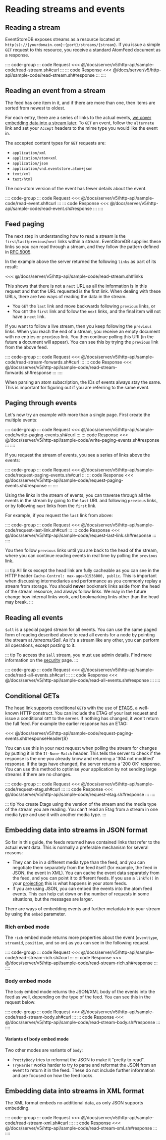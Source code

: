 # Reading streams and events

## Reading a stream

EventStoreDB exposes streams as a resource located at `http(s)://{yourdomain.com}:{port}/streams/{stream}`. If you issue a simple `GET` request to this resource, you receive a standard AtomFeed document as a response.

:::: code-group
::: code Request
<<< @/docs/server/v5/http-api/sample-code/read-stream.sh#curl
:::
::: code Response
<<< @/docs/server/v5/http-api/sample-code/read-stream.sh#response
:::
::::

## Reading an event from a stream

The feed has one item in it, and if there are more than one, then items are sorted from newest to oldest.

For each entry, there are a series of links to the actual events, [we cover embedding data into a stream later](#embedding-data-into-streams-in-json-format). To `GET` an event, follow the `alternate` link and set your `Accept` headers to the mime type you would like the event in.

The accepted content types for `GET` requests are:

- `application/xml`
- `application/atom+xml`
- `application/json`
- `application/vnd.eventstore.atom+json`
- `text/xml`
- `text/html`

The non-atom version of the event has fewer details about the event.

:::: code-group
::: code Request
<<< @/docs/server/v5/http-api/sample-code/read-event.sh#curl
:::
::: code Response
<<< @/docs/server/v5/http-api/sample-code/read-event.sh#response
:::
::::

## Feed paging

The next step in understanding how to read a stream is the `first`/`last`/`previous`/`next` links within a stream. EventStoreDB supplies these links so you can read through a stream, and they follow the pattern defined in [RFC 5005](http://tools.ietf.org/html/rfc5005).

In the example above the server returned the following `links` as part of its result:

<<< @/docs/server/v5/http-api/sample-code/read-stream.sh#links

This shows that there is not a `next` URL as all the information is in this request and that the URL requested is the first link. When dealing with these URLs, there are two ways of reading the data in the stream.

- You `GET` the `last` link and move backwards following `previous` links, or
- You `GET` the `first` link and follow the `next` links, and the final item will not have a `next` link.

If you want to follow a live stream, then you keep following the `previous` links. When you reach the end of a stream, you receive an empty document with no entries or `previous` link. You then continue polling this URI (in the future a document will appear). You can see this by trying the `previous` link from the above feed.

:::: code-group
::: code Request
<<< @/docs/server/v5/http-api/sample-code/read-stream-forwards.sh#curl
:::
::: code Response
<<< @/docs/server/v5/http-api/sample-code/read-stream-forwards.sh#response
:::
::::

When parsing an atom subscription, the IDs of events always stay the same. This is important for figuring out if you are referring to the same event.

## Paging through events

Let's now try an example with more than a single page. First create the multiple events:

:::: code-group
::: code Request
<<< @/docs/server/v5/http-api/sample-code/write-paging-events.sh#curl
:::
::: code Response
<<< @/docs/server/v5/http-api/sample-code/write-paging-events.sh#response
:::
::::

If you request the stream of events, you see a series of links above the events:

:::: code-group
::: code Request
<<< @/docs/server/v5/http-api/sample-code/request-paging-events.sh#curl
:::
::: code Response
<<< @/docs/server/v5/http-api/sample-code/request-paging-events.sh#response
:::
::::

Using the links in the stream of events, you can traverse through all the events in the stream by going to the `last` URL and following `previous` links, or by following `next` links from the `first` link.

For example, if you request the `last` link from above:

:::: code-group
::: code Request
<<< @/docs/server/v5/http-api/sample-code/request-last-link.sh#curl
:::
::: code Response
<<< @/docs/server/v5/http-api/sample-code/request-last-link.sh#response
:::
::::

You then follow `previous` links until you are back to the head of the stream, where you can continue reading events in real time by polling the `previous` link.

::: tip
All links except the head link are fully cacheable as you can see in the HTTP header `Cache-Control: max-age=31536000, public`. This is important when discussing intermediaries and performance as you commonly replay a stream from storage. You should **never** bookmark links aside from the head of the stream resource, and always follow links. We may in the future change how internal links work, and bookmarking links other than the head may break.
:::

## Reading all events

`$all` is a special paged stream for all events. You can use the same paged form of reading described above to read all events for a node by pointing the stream at _/streams/\$all_. As it's a stream like any other, you can perform all operations, except posting to it.

::: tip
To access the `$all` stream, you must use admin details. Find more information on the [security](security.md) page.
:::

:::: code-group
::: code Request
<<< @/docs/server/v5/http-api/sample-code/read-all-events.sh#curl
:::
::: code Response
<<< @/docs/server/v5/http-api/sample-code/read-all-events.sh#response
:::
::::

## Conditional GETs

The head link supports conditional `GET`s with the use of [ETAGS](http://en.wikipedia.org/wiki/HTTP_ETag), a well-known HTTP construct. You can include the ETAG of your last request and issue a conditional `GET` to the server. If nothing has changed, it won't return the full feed. For example the earlier response has an ETAG:

<<< @/docs/server/v5/http-api/sample-code/request-paging-events.sh#responseHeader{8}

You can use this in your next request when polling the stream for changes by putting it in the `If-None-Match` header. This tells the server to check if the response is the one you already know and returning a '304 not modified' response. If the tags have changed, the server returns a '200 OK' response. You can use this method to optimise your application by not sending large streams if there are no changes.

:::: code-group
::: code Request
<<< @/docs/server/v5/http-api/sample-code/request-etag.sh#curl
:::
::: code Response
<<< @/docs/server/v5/http-api/sample-code/request-etag.sh#response
:::
::::

::: tip
You create Etags using the version of the stream and the media type of the stream you are reading. You can't read an Etag from a stream in one media type and use it with another media type.
:::

## Embedding data into streams in JSON format

So far in this guide, the feeds returned have contained links that refer to the actual event data. This is normally a preferable mechanism for several reasons:

- They can be in a different media type than the feed, and you can negotiate them separately from the feed itself (for example, the feed in JSON, the event in XML). You can cache the event data separately from the feed, and you can point it to different feeds. If you use a `linkTo()` in your [projection](projections/README.md) this is what happens in your atom feeds.
- If you are using JSON, you can embed the events into the atom feed events. This can help cut down on the number of requests in some situations, but the messages are larger.

There are ways of embedding events and further metadata into your stream by using the `embed` parameter.

### Rich embed mode

The `rich` embed mode returns more properties about the event (`eventtype`, `streamid`, `position`, and so on) as you can see in the following request.

:::: code-group
::: code Request
<<< @/docs/server/v5/http-api/sample-code/read-stream-rich.sh#curl
:::
::: code Response
<<< @/docs/server/v5/http-api/sample-code/read-stream-rich.sh#response
:::
::::

### Body embed mode

The `body` embed mode returns the JSON/XML body of the events into the feed as well, depending on the type of the feed. You can see this in the request below:

:::: code-group
::: code Request
<<< @/docs/server/v5/http-api/sample-code/read-stream-body.sh#curl
:::
::: code Response
<<< @/docs/server/v5/http-api/sample-code/read-stream-body.sh#response
:::
::::

#### Variants of body embed mode

Two other modes are variants of `body`:

- `PrettyBody` tries to reformat the JSON to make it "pretty to read".
- `TryHarder` works harder to try to parse and reformat the JSON from an event to return it in the feed. These do not include further information and are focused on how the feed looks.

## Embedding data into streams in XML format

The XML format embeds no additional data, as only JSON supports embedding.

:::: code-group
::: code Request
<<< @/docs/server/v5/http-api/sample-code/read-stream-xml.sh#curl
:::
::: code Response
<<< @/docs/server/v5/http-api/sample-code/read-stream-xml.sh#response
:::
::::
